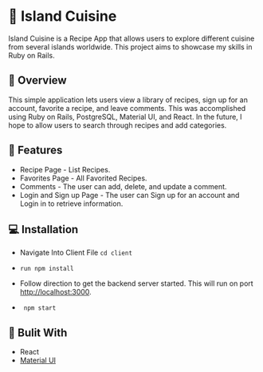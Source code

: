 #  :bento: Island Cuisine
Island Cuisine is a Recipe App that allows users to explore different cuisine from several islands worldwide. This project aims to showcase my skills in Ruby on Rails.

## :page_facing_up: Overview
This simple application lets users view a library of recipes, sign up for an account, favorite a recipe, and leave comments. This was accomplished using Ruby on Rails, PostgreSQL, Material UI, and React. In the future, I hope to allow users to search through recipes and add categories. 

## :sparkler: Features

- Recipe Page - List Recipes.
- Favorites Page - All Favorited Recipes.
- Comments - The user can add, delete, and update a comment.
- Login and Sign up Page - The user can Sign up for an account and Login in to retrieve information. 

## :computer: Installation

-   Navigate Into Client File `cd client`

-   `run npm install `

-  Follow direction to get the backend server started. This will run on port [http://localhost:3000](http://localhost:3000).

- ` npm start`

## :file_folder: Bulit With
 - React 
 - [Material UI](https://mui.com/)